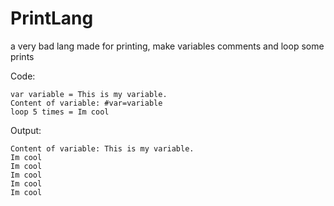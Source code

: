 # PrintLang
a very bad lang made for printing, make variables comments and loop some prints

Code:
```
var variable = This is my variable.
Content of variable: #var=variable
loop 5 times = Im cool
```
Output:
```
Content of variable: This is my variable.
Im cool
Im cool
Im cool
Im cool
Im cool
```
